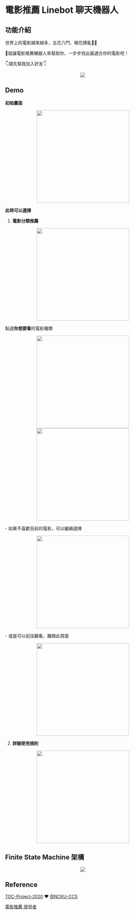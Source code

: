 # 電影推薦 Linebot 聊天機器人
## 功能介紹
世界上的電影越來越多，五花八門、眼花撩亂😵‍💫

🎥就讓電影推薦機器人來幫助你，一步步找出最適合你的電影吧！

👇請先幫我加入好友👇

<p align="center">
      <img src="https://i.imgur.com/RG7BOZZ.png"/>
</p>

## Demo

**初始畫面**
    <p align="center">
          <img src="https://i.imgur.com/ZeIlpx9.jpg" width="300" />

**此時可以選擇**
1. **電影分類推薦**
<p align="center">
      <img src="https://i.imgur.com/ur14s6l.jpg" width="300" />

點選**你想要看**的電影種類

<p align="center">
      <img src="https://i.imgur.com/8zqOV8z.jpg" width="300" />
      <img src="https://i.imgur.com/LMNckBE.jpg" width="300" />
</p>
    - 如果不喜歡目前的電影，可以繼續選擇
<p align="center">
      <img src="https://i.imgur.com/sbMjLgp.jpg" width="300" />
</p>
    - 或是可以前往觀看，離開此頁面
<p align="center">
      <img src="https://i.imgur.com/yAHlaxZ.jpg" width="300" />
</p>

2. **詳細使用規則**
<p align="center">
  <img src="https://i.imgur.com/fd3BRs0.jpg" width="300" />
</p>

## Finite State Machine 架構

<p align="center">
  <img src="https://i.imgur.com/9kQqqjQ.png" />
</p>


## Reference

[TOC-Project-2020](https://github.com/NCKU-CCS/TOC-Project-2020) ❤️ [@NCKU-CCS](https://github.com/NCKU-CCS)

[電影推薦 提供者](https://www.instagram.com/seeking_film_review/)

